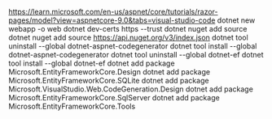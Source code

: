 https://learn.microsoft.com/en-us/aspnet/core/tutorials/razor-pages/model?view=aspnetcore-9.0&tabs=visual-studio-code
dotnet new webapp -o web
dotnet dev-certs https --trust
dotnet nuget add source
dotnet nuget add source https://api.nuget.org/v3/index.json
dotnet tool uninstall --global dotnet-aspnet-codegenerator
dotnet tool install --global dotnet-aspnet-codegenerator
dotnet tool uninstall --global dotnet-ef
dotnet tool install --global dotnet-ef
dotnet add package Microsoft.EntityFrameworkCore.Design
dotnet add package Microsoft.EntityFrameworkCore.SQLite
dotnet add package Microsoft.VisualStudio.Web.CodeGeneration.Design
dotnet add package Microsoft.EntityFrameworkCore.SqlServer
dotnet add package Microsoft.EntityFrameworkCore.Tools

